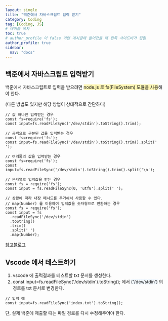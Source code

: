 ```yaml
---
layout: single
title: "백준에서 자바스크립트 입력 받기"
category: Coding
tag: [Coding, JS]
# 테이블 목차
toc: true
# author_profile 이 false 이면 게시글에 들어갔을 때 왼쪽 사이드바가 접힘
author_profile: true
sidebar:
  nav: "docs"
---
```


## 백준에서 자바스크립트 입력받기

백준에서 자바스크립트로 입력을 받으려면 <span style="background-color:#fff5b1">node.js 로 fs(FileSystem) 모듈을 사용</span>해야 한다.

<p>(다른 방법도 있지만 해당 방법이 상대적으로 간단하다)</p>

```
// 값 하나만 입력받는 경우
const fs=require('fs');
const input=fs.readFileSync('/dev/stdin').toString().trim();
```

```
// 공백으로 구분된 값을 입력받는 경우
const fs=require('fs');
const input=fs.readFileSync('/dev/stdin').toString().trim().split(' ');
```

```
// 여러줄의 값을 입력받는 경우
const fs=require('fs');
const input=fs.readFileSync('/dev/stdin').toString().trim().split('\n');
```

```
// 문자열로 입력값을 받는 경우
const fs = require('fs');
const input = fs.readFileSync(0, 'utf8').split(' ');
```

```
// 상황에 따라 내장 메서드를 추가해서 사용할 수 있다.
// map(Number) 를 이용하여 입력값을 숫자형으로 반환하는 경우
const fs = require('fs');
const input = fs
  .readFileSync('/dev/stdin')
  .toString()
  .trim()
  .split(' ')
  .map(Number);
```

[참고블로그](https://velog.io/@wiostz98kr/%EB%B0%B1%EC%A4%80-Node.js-fs%EB%AA%A8%EB%93%88%EB%A1%9C-%EC%9E%85%EB%A0%A5%EA%B0%92-%EB%B0%9B%EA%B8%B0#tostring-%EC%9D%84-%EC%93%B0%EB%8A%94-%EC%9D%B4%EC%9C%A0)

## Vscode 에서 테스트하기

1. vscode 에 출력결과를 테스트할 txt 문서를 생성한다.
2. const input=fs.readFileSync('/dev/stdin').toString(); 에서
   <span style="background-color:#f1f8ff">('/dev/stdin')</span> 의
   경로를 txt 문서로 변경한다.

```
// 입력 예
const input=fs.readFileSync('index.txt').toString();
```

단, 실제 백준에 제출할 때는 파일 경로를 다시 수정해주어야 한다.
